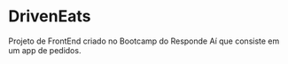# DrivenEats

Projeto de FrontEnd criado no Bootcamp do Responde Aí que consiste em um app de pedidos.
